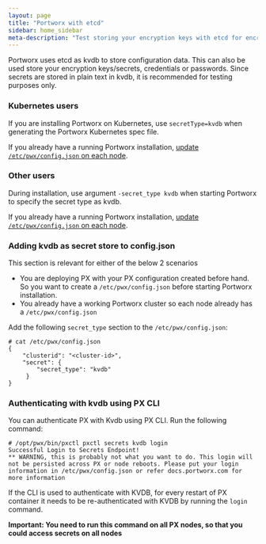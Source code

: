 ```yaml
---
layout: page
title: "Portworx with etcd"
sidebar: home_sidebar
meta-description: "Test storing your encryption keys with etcd for encrypted Portworx volumes."
---
```


Portworx uses etcd as kvdb to store configuration data. This can also be used store your encryption keys/secrets, credentials or passwords. Since secrets are stored in plain text in kvdb, it is recommended for testing purposes only.

### Kubernetes users

If you are installing Portworx on Kubernetes, use `secretType=kvdb` when generating the Portworx Kubernetes spec file.

If you already have a running Portworx installation, [update `/etc/pwx/config.json` on each node](#kvdb-config-json).

### Other users

During installation, use argument `-secret_type kvdb` when starting Portworx to specify the secret type as kvdb.

If you already have a running Portworx installation, [update `/etc/pwx/config.json` on each node](#kvdb-config-json).

### <a name="kvdb-config-json"></a> Adding kvdb as secret store to config.json

This section is relevant for either of the below 2 scenarios
- You are deploying PX with your PX configuration created before hand. So you want to create a `/etc/pwx/config.json` before starting Portworx installation.
- You already have a working Portworx cluster so each node already has a `/etc/pwx/config.json`

Add the following `secret_type` section to the `/etc/pwx/config.json`:

```
# cat /etc/pwx/config.json
{
    "clusterid": "<cluster-id>",
    "secret": {
        "secret_type": "kvdb"
     }
}
```

### Authenticating with kvdb using PX CLI

You can authenticate PX with Kvdb using PX CLI. Run the following command:

```
# /opt/pwx/bin/pxctl pxctl secrets kvdb login
Successful Login to Secrets Endpoint!
** WARNING, this is probably not what you want to do. This login will not be persisted across PX or node reboots. Please put your login information in /etc/pwx/config.json or refer docs.portworx.com for more information
```
If the CLI is used to authenticate with KVDB, for every restart of PX container it needs to be re-authenticated with KVDB by running the `login` command.

__Important: You need to run this command on all PX nodes, so that you could access secrets on all nodes__

